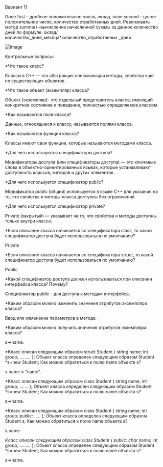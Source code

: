 Вариант 11

Поле first – дробное положительное число, оклад, поле second – целое положительное число, количество отработанных дней. Реализовать метод summa() –вычисление начисленной суммы за данное количество дней по формуле: оклад/количество_дней_месяца*количество_отработанных _дней

![image](https://github.com/user-attachments/assets/cb211f06-5757-4098-8363-c02a768ef40b)


Контрольные вопросы:

*Что такое класс?

Классы в С++ — это абстракция описывающая методы, свойства ещё не существующих объектов.


*Что такое объект (экземпляр) класса?

Объект (экземпляр)– это отдельный представитель класса, имеющий конкретное состояние и поведение, полностью определяемое классом.


*Как называются поля класса?

Данные, относящиеся к классу, называются полями класса.


*Как называются функции класса?

Классы имеют свои функции, которые называются методами класса.


*Для чего используются спецификаторы доступа?

Модификаторы доступа (или спецификаторы доступа) — это ключевые слова в объектно-ориентированных языках, которые устанавливают доступность классов, методов и других элементов.


*Для чего используется спецификатор public?

Модификатор public (общий) используется в языке C++ для указания на то, что свойства и методы класса доступны без ограничений.


*Для чего используется спецификатор private?

Private (закрытый) — указывает на то, что свойства и методы доступны только внутри класса;


*Если описание класса начинается со спецификатора class, то какой спецификатор доступа будет использоваться по умолчанию?

Private


*Если описание класса начинается со спецификатора struct, то какой спецификатор доступа будет использоваться по умолчанию?

Public


*Какой спецификатор доступа должен использоваться при описании интерфейса класса? Почему?

Спецификатор public - для доступа к методам интерфейса.


*Каким образом можно изменить значения атрибутов экземпляра класса?

Ввод или изменение параметров в методе.


*Каким образом можно получить значения атрибутов экземпляра класса?

s->name.


*Класс описан следующим образом struct Student { string name; int group; ……… }; Объект класса определен следующим образом Student *s=new Student; Как можно обратиться к полю name объекта s?

s.name = "name".


*Класс описан следующим образом class Student { string name; int group; ……. }; Объект класса определен следующим образом Student *s=new Student; Как можно обратиться к полю name объекта s?

s->name.

*Класс описан следующим образом class Student { string name; int group; public: ….. }; Объект класса определен следующим образом Student s; Как можно обратиться к полю name объекта s?


s.name

*Класс описан следующим образом class Student { public: char* name; int group; ……… }; Объект класса определен следующим образом Student *s=new Student; Как можно обратиться к полю name объекта s?


s->name.
